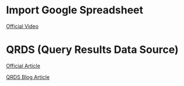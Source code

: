 # Import Google Spreadsheet
[Official Video](https://www.youtube.com/watch?v=eunlC7NFRus)



# QRDS (Query Results Data Source) 
[Official Article](https://redash.io/help/user-guide/querying/query-results-data-source)

[QRDS Blog Article](https://diaryofsteward.com/useful-info/redash-qrds-%EB%8B%A4%EB%A5%B8-data-source%EC%97%90-%EC%A0%80%EC%9E%A5%EB%90%9C-query%EB%93%A4%EC%9D%84-%ED%95%A8%EA%BB%98-%EB%8B%A4%EB%A3%A8%EA%B8%B0/)